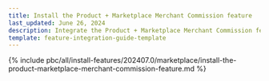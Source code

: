 ```yaml
---
title: Install the Product + Marketplace Merchant Commission feature
last_updated: June 26, 2024
description: Integrate the Product + Marketplace Merchant Commission feature into a Spryker project.
template: feature-integration-guide-template
---
```


{% include pbc/all/install-features/202407.0/marketplace/install-the-product-marketplace-merchant-commission-feature.md %} <!-- To edit, see /_includes/pbc/all/install-features/202407.0/marketplace/install-the-product-marketplace-merchant-commission-feature.md -->
